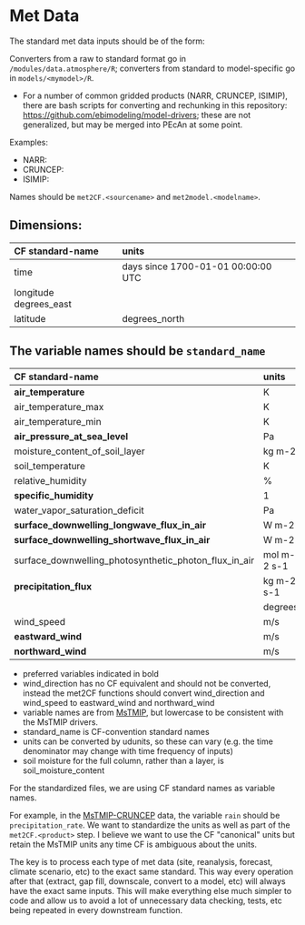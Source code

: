 # Met Data

The standard met data inputs should be of the form:

Converters from a raw to standard format go in `/modules/data.atmosphere/R`; converters from standard to model-specific go in `models/<mymodel>/R`.

* For a number of common gridded products (NARR, CRUNCEP, ISIMIP), there are bash scripts for converting and rechunking in this repository: https://github.com/ebimodeling/model-drivers; these are not generalized, but may be merged into PEcAn at some point.

Examples:
* NARR:
* CRUNCEP:
* ISIMIP: 

Names should be `met2CF.<sourcename>` and `met2model.<modelname>`.

## Dimensions:

|CF standard-name | units |
|:------------------------------------------|:------|
| time | days since 1700-01-01 00:00:00 UTC|
| longitude degrees_east|
| latitude |degrees_north|

## The variable names should be `standard_name`

| CF standard-name                          | units | bety         | isimip       | cruncep | narr  |
|:------------------------------------------|:------|:-------------|:-------------|:--------|:------|
| **air_temperature**                       | K     | airT         | tasAdjust    | tair    | air   |
| air_temperature_max                       | K     |              | tasmaxAdjust | NA      | tmax  |
| air_temperature_min                       | K     |              | tasminAdjust | NA      | tmin  |
| **air_pressure_at_sea_level**                          | Pa    | air_pressure |              |         |       |
| moisture_content_of_soil_layer            | kg m-2 |             |              |         |       |
| soil_temperature                          | K     | soilT        |              |         |       |
| relative_humidity                         | % | relative_humidity | rhurs       | NA      | rhum  |
| **specific_humidity**                     | 1 | specific_humidity | NA          | qair    | shum  |
| water_vapor_saturation_deficit            | Pa    | VPD           |              |         |       |
| **surface_downwelling_longwave_flux_in_air** | W m-2 | same      | rldsAdjust   | lwdown  | dlwrf |
| **surface_downwelling_shortwave_flux_in_air**| W m-2 |solar_radiation|rsdsAdjust| swdown  | dswrf |
| surface_downwelling_photosynthetic_photon_flux_in_air | mol m-2 s-1 | PAR |     |         |       |
| **precipitation_flux**                    |  kg m-2 s-1     |              | prAdjust     | rain    | acpc  |
|                                           | degrees | wind_direction |          |         |       |
| wind_speed                                | m/s   | Wspd         |              |         |       |
| **eastward_wind**                         | m/s   | eastward_wind |             |         |       |
| **northward_wind**                        | m/s   | northward_wind |            |         |       |

* preferred variables indicated in bold
* wind_direction has no CF equivalent and should not be converted, instead the met2CF functions should convert wind_direction and wind_speed to eastward_wind and northward_wind
* variable names are from [MsTMIP](http://nacp.ornl.gov/MsTMIP_variables.shtml), but lowercase to be consistent with the MsTMIP drivers.
* standard_name is CF-convention standard names
* units can be converted by udunits, so these can vary (e.g. the time denominator may change with time frequency of inputs)
* soil moisture for the full column, rather than a layer, is soil_moisture_content

For the standardized files, we are using CF standard names as variable names.

For example, in the [MsTMIP-CRUNCEP](https://www.betydb.org/inputs/280) data, the variable `rain` should be `precipitation_rate`.
We want to standardize the units as well as part of the `met2CF.<product>` step. I believe we want to use the CF "canonical" units but retain the MsTMIP units any time CF is ambiguous about the units.

The key is to process each type of met data (site, reanalysis, forecast, climate scenario, etc) to the exact same standard. This way every operation after that (extract, gap fill, downscale, convert to a model, etc) will always have the exact same inputs. This will make everything else much simpler to code and allow us to avoid a lot of unnecessary data checking, tests, etc being repeated in every downstream function.